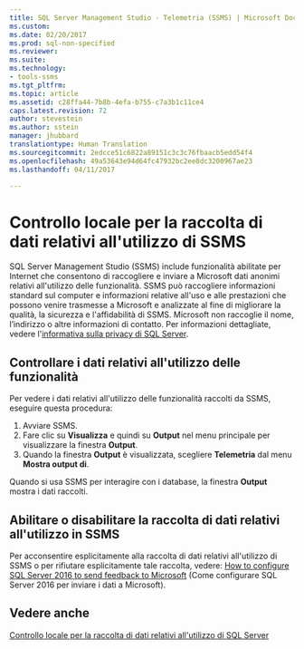 ```yaml
---
title: SQL Server Management Studio - Telemetria (SSMS) | Microsoft Docs
ms.custom: 
ms.date: 02/20/2017
ms.prod: sql-non-specified
ms.reviewer: 
ms.suite: 
ms.technology:
- tools-ssms
ms.tgt_pltfrm: 
ms.topic: article
ms.assetid: c28ffa44-7b8b-4efa-b755-c7a3b1c11ce4
caps.latest.revision: 72
author: stevestein
ms.author: sstein
manager: jhubbard
translationtype: Human Translation
ms.sourcegitcommit: 2edcce51c6822a89151c3c3c76fbaacb5edd54f4
ms.openlocfilehash: 49a53643e94d64fc47932bc2ee8dc3200967ae23
ms.lasthandoff: 04/11/2017

---
```

# <a name="local-audit-for-ssms-usage-feedback-collection"></a>Controllo locale per la raccolta di dati relativi all'utilizzo di SSMS

SQL Server Management Studio (SSMS) include funzionalità abilitate per Internet che consentono di raccogliere e inviare a Microsoft dati anonimi relativi all'utilizzo delle funzionalità. SSMS può raccogliere informazioni standard sul computer e informazioni relative all'uso e alle prestazioni che possono venire trasmesse a Microsoft e analizzate al fine di migliorare la qualità, la sicurezza e l'affidabilità di SSMS. Microsoft non raccoglie il nome, l’indirizzo o altre informazioni di contatto. Per informazioni dettagliate, vedere l'[informativa sulla privacy di SQL Server](https://www.microsoft.com/en-us/privacystatement/SQLServer/Default.aspx).

## <a name="audit-feature-usage-data"></a>Controllare i dati relativi all'utilizzo delle funzionalità

Per vedere i dati relativi all'utilizzo delle funzionalità raccolti da SSMS, eseguire questa procedura:
1.    Avviare SSMS.
2.    Fare clic su **Visualizza** e quindi su **Output** nel menu principale per visualizzare la finestra **Output**. 
3.    Quando la finestra **Output** è visualizzata, scegliere **Telemetria** dal menu **Mostra output di**.

Quando si usa SSMS per interagire con i database, la finestra **Output** mostra i dati raccolti.

## <a name="enable-or-disable-usage-feedback-collection-in-ssms"></a>Abilitare o disabilitare la raccolta di dati relativi all'utilizzo in SSMS

Per acconsentire esplicitamente alla raccolta di dati relativi all'utilizzo di SSMS o per rifiutare esplicitamente tale raccolta, vedere: [How to configure SQL Server 2016 to send feedback to Microsoft](http://support.microsoft.com/help/3153756/how-to-configure-sql-server-2016-to-send-feedback-to-microsoft) (Come configurare SQL Server 2016 per inviare i dati a Microsoft).

## <a name="see-also"></a>Vedere anche

[Controllo locale per la raccolta di dati relativi all'utilizzo di SQL Server](http://msdn.microsoft.com/library/mt743085.aspx)

